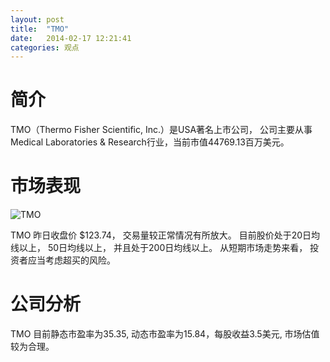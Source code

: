 ```yaml
---
layout: post
title:  "TMO"
date:   2014-02-17 12:21:41
categories: 观点
---
```


# 简介
TMO（Thermo Fisher Scientific, Inc.）是USA著名上市公司，
公司主要从事Medical Laboratories & Research行业，当前市值44769.13百万美元。

# 市场表现

![TMO](http://finviz.com/chart.ashx?t=TMO&ty=c&ta=1&p=d&s=l)

TMO 昨日收盘价 $123.74，
交易量较正常情况有所放大。
目前股价处于20日均线以上，
50日均线以上，
并且处于200日均线以上。
从短期市场走势来看，
投资者应当考虑超买的风险。

# 公司分析
TMO 目前静态市盈率为35.35, 动态市盈率为15.84，每股收益3.5美元,
市场估值较为合理。

